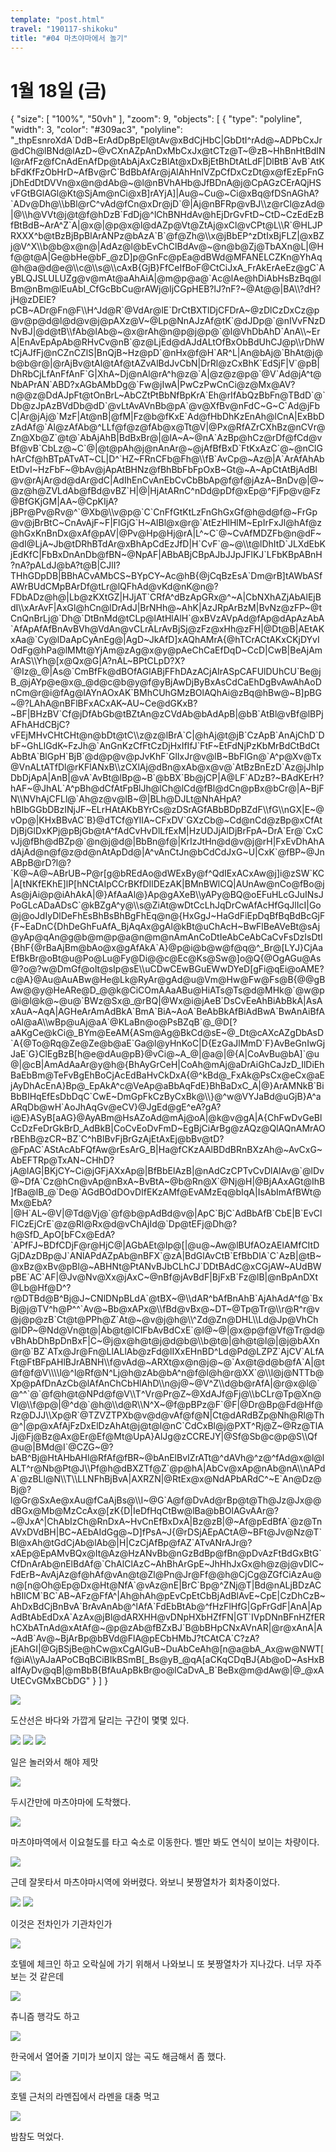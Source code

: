 ```yaml
---
template: "post.html"
travel: "190117-shikoku"
title: "#04 마츠야마에서 놀기"
---
```


# 1월 18일 (금)

<div class="ext-googlemaps">
{
  "size": [ "100%", "50vh" ],
  "zoom": 9,
  "objects": [
    { "type": "polyline", "width": 3, "color": "#309ac3", "polyline": "_thpEsnroXdA`DdB~ErAdDpBpEl@tAv@xBdCjHbC|GbDtI^rAd@~ADPbCxJr@dCh@lBNd@lAzD~@vCXnAZpAnDxMbCxJx@tCTz@T~@zB~HhBnHtBdINl@rAfFz@fCnAdEnAfDp@tAbAjAxCzBlAt@xDxBjEtBhDtAtLdF|DlBtB`AvB`AtKbFdKfFzObHrD~AfBv@rC`BdBbAfAr@jAlAhHnIVZpCfDxCzDt@x@fEzEpFnGjDhEdDtDVVn@x@n@dAb@~@l@nBVhAHb@JfBDnA@j@CpAGzCErAQjHSvFGtBGlAGl@Kt@SjAm@nCi@xB]rAYjA]|Au@~Cu@~Ci@xBq@fDSnAGhA?`ADv@Dh@\\bBl@rC^vAd@fCn@xDr@jD`@|Aj@nBFRp@vBJ\\z@rCl@zAd@|@\\h@VVt@j@t@f@hDzB`FdDj@^lChBNHdAv@hEjDrGvFtD~CtD~CzEdEzBfBtBdB~ArA^Z`A|@x@|@p@x@l@dAZp@Vt@ZtAj@xCl@vCPt@L\\R`@HLJPRXXX^b@tBzBjBpBlArANPz@bAzA`B`@f@Zh@\\x@jBbEP^zDtIxBjFLZ|@xBZj@V^X\\b@b@x@n@|AdAz@l@bEvChClBdAv@~@n@b@Zj@TbAXn@L|@Hf@@t@A|Ge@bHe@bF_@zD]p@GnFc@pEa@dBWd@MFANELCZKn@YhAq@h@a@d@e@\\c@\\s@\\cAxB{GjB}FfCeIfBoF@CtCiJxA_FrAkErAeEz@gC`AyBLQJSLULUZg@v@mAt@aAhAiA|@m@p@a@`Ac@lAe@hDiAbHsBzBq@lBm@nBm@lEuAbI_CfGcBbCu@rAWj@IjCGpHEB?lJ?nF?~@At@@|BA\\?dH?jH@zDElE?pCB~ADr@Fn@F\\H^Jd@R`@VdAr@lE`DrCtBXTlDjCFDrA~@zDlCzDxCz@p@v@p@d@l@d@v@j@pAXz@V~@Lp@NnAJzAf@tK`@dJDp@`@nIVvFNzDNvBJ|@d@tB\\fAb@lAb@~@x@rAh@n@p@j@p@`@l@VhDbAhD`AnA\\~ErA|EnAvEpApAb@RHvCv@nB`@z@LjEd@dAJdALtOfBxObBdUhCJ@p\\rDhWtCjAJfFj@nCZnCZlS|BnQjB~Hz@pD`@nHx@f@H`AR^L|An@bAj@`BhAt@j@b@b@r@|@rAjBv@tAl@tAf@tAZvAlBdJvCbN|DrRl@zCxBhK`EdSjF|V`@pB|DhRbCjLfAnFfAnF`G|XhA~Dj@nAl@rA^h@z@`A|@z@z@p@`@V`Ad@jA^t@NbAPrAN`ABD?xAGbAMbDg@`Fw@jIwA|PwCzPwCnCi@z@Mx@AV?n@@z@DdAJpFt@tOnBrL~AbCZtPtBbNfBpKrA`Eh@rIfAbQzBbFn@TBdD`@`Db@zJpAzBVdDb@dD`@vLtAvAVnBb@pA`@v@XfBv@nFdC~G~C`Ad@jFbC|Ar@jAj@`MzF|At@nB|@fM|Fz@b@fKxE`Ad@fHbDhKzEnAh@lCnA|ExBbDzAdAf@`Al@zAfAb@^LLf@f@z@fAb@x@Tt@V|@Px@RfAZrCXhBz@nCVr@Zn@Xb@Z`@t@`AbAjAhB|BdBxBr@|@lA~A~@nA`AzBp@hCz@rDf@fCd@vBf@vB`CbLz@~C`@|@t@pAh@j@nAnAr@~@jAfBfBxD`FtKxAzC`@~@nClGhArCf@hBTpATvAT~CL|D^`HZ~FRnCFb@Fh@\\fB`AvCp@~Az@|A`ArAfAhAbEtDvI~HzFbF~@bAv@jApAtBHNz@fBhBbFbFpOxB~Gt@~A~ApCtAtBjAdBl@v@rAjAr@d@dAr@dC|AdIhEnCvAnEbCvCbBbAp@f@f@jAzA~BnDv@|@~@z@h@ZVLdAb@fBd@vBZ`H|@|HjAtARnC^nDd@pDf@xEp@^FjFp@v@Fz@BfGKjGM|AA~@CpKIjA?jBPr@Pv@Rv@^`@Xb@\\v@p@`C`CnFfGtKtLzFnGhGxGf@h@d@f@~FrGp@v@jBrBtC~CnAvAjF~F|FlGjG`H~AlBl@x@r@`AtEzHlHlM~EpIrFxJl@hAf@z@hGxKnBnDx@xAf@pAV|@Pv@Hp@Hj@rA|L^~C`@~CvAfMDZFb@n@dF~@dI@LjA~Jb@tDRhBTdAr@xBhApCdEzJfD|H`CvF`@~@\\t@lDhItD`JLXdEbKjEdKfC|FbBxDnAnDb@fBN~@NpAF|ABbABjCBpAJbJJpJFlKJ`LFbKBpABnH?nA?pALdJ@bA?t@B|CJlI?THhGDpDB|BBhACvAMbCS~BYpCY~Ac@hB{@jCqBzEsA`Dm@rB]tAWbASfAWrBUdCMpBArDf@tLr@lQFhAd@vKd@nK@n@?FDbADz@h@|Lb@zKXtGZ|HJjAT`CRfA^dBzApGRx@^~A|CbNXhAZjAbAlEjBdI\\xArAvF|AxGl@hCn@lDrAdJ|BrNHh@~AhK|AzJRpArBzM|BvNz@zFP~@tCnQnBrLj@`Dh@`DtBnMd@tCLp@lAtHlAlH`@xBVzAVpAd@fAp@dApAzAbA`AfApAfAfBnAvBVh@VdAn@vCLrALrAvBjSj@zFz@xHh@zFH|@Dt@B|AEtAKxAa@`Cy@lDaApCyAnEg@|AgD~JkAfD]xAQhAMrA{@hTCrACtAKxCKjDYvIOdFg@hPa@lMMt@YjAm@zAg@x@y@pAeChCaEfDqD~CcD|CwB|BeAjAmArAS\\Yh@[x@Qx@G|A?nAL~BPtCLpD?X?`@Iz@_@|As@`CmBfFk@dBOfAGlABjFFhDAzACjAIrASpCAFUlDUhCU`Be@jB_@jAYp@e@x@_@d@c@b@y@f@yBjAwDjByBxAsCdCaEhDgBvAwAhAoDnCm@r@i@fAg@lAYnAOxAK`BMhCUhGMzBOlAQhAi@zBq@hBw@~B]pBG~@?LAhA@nBFlBFxACxAK~AU~Ce@dGKxB?~BF|BHzBV`Cf@jDfAbGb@tBZtAn@zCVdAb@bAdApB|@bB`AtBl@vBf@lBPjAFhAHdCBjC?vFEjMHvCHtCHt@n@bDt@tC\\z@z@lBrA`C|@hAj@t@jB`CzApB`AnAjChD`DbF~GhLlGdK~FzJh@`AnGnKzCfFtCzDjHxIfIfJ`FtF~EtFdNjPzKbMrBdCtBdCtAbBtA`BlGpH`BjB`@d@p@v@pJvKhF`GlIxJr@v@lB~BbFlGn@`A^p@Xv@Tx@VnALtATfDl@rKFlANxB\\zCXlAj@dBn@xAb@x@v@`AtBzBnEzD`Az@jJhIpDbDjApA|AnB|@vA`AvBt@lBp@~B`@bBX`Bb@jCP|A@LF`ADzB?~BAdKErH?hAF~@JhAL`A^pBh@dCfAtFpBlJh@lCh@lCd@fBl@dCn@pBx@bCr@|A~BjFN\\NVhAjCFLl@`Ah@z@v@lB~@|BLh@DJLt@NhAHpA?hBIbGGbDBzINjJF~ELrHAtAKbBYrCs@zDSrAGfABbBDpBZdF\\fG\\nGX|E~@vOp@|KHxBBvAC`B}@dTCf@YlIA~CFxDV`GXzCb@~Cd@nCd@zBp@xCfAtDjBjGlDxKPj@pBjGb@tA^fAdCvHvDlLfExM|HzUDJjAlDjBrFpA~DrA`Er@`CxCvJj@fBh@dBZp@`@n@j@d@|BbBn@f@|KrIzJtHn@d@v@j@rH|FxEvDhAhAdAjAd@n@f@z@d@nAtApDd@|A^vAnCtJn@bCdCdJxG~U|CxK`@fBP~@JnABpB@rD?l@?`K@~A@~ABrUB~P@r[g@bREdAo@dWExBy@f^QdIExACxAw@j]i@zSW`KC|A[tNKfEKhE]lP[hNCtAIpCCrBKfDIlDEzAK|BMnBWlCQ|AUnAw@nCo@fBo@jAs@jAi@p@iAhAkA|@}AfAaAl@}Ap@gAXeB\\yAPy@BQ@oEFuHLcGJuINsJPoGLcADaADsC`@kBZgA^y@\\s@ZiAt@wDtCcLhJqDrCwAfAcHfGqJlIcI|Go@j@oJdIyDlDeFhEsBhBsBhBgFhEq@n@{HxGgJ~HaGdFiEpDqBfBqBdBcGjF{F~EaDnC{DhDeGhFuAfA_BjAqAx@gAl@kBt@uChAcH~BwFlBeAVeBt@sAj@yAp@qAn@g@b@m@p@a@n@m@nAmAnCoDtIeAbCeAbCaCvFsDzIsDtI{BhF{@rBaAjBm@bAo@x@gAfAkA`A}@p@i@b@w@f@q@^_Br@[LYJ}CjAaEfBkBr@oBt@u@Po@Lu@Fy@Di@@c@Ec@Ks@Sw@]o@Q{@OgAGu@As@?o@?w@DmGf@oIt@sIp@sE\\uCDwCEwBGuEWwDYeD[gFi@qEi@oAME?c@A}@Au@AuABw@He@Lk@RyAr@gAd@u@Vm@Hw@Fw@Fs@B{@@gBAw@@y@HeARe@D_@@k@CiCOmAAaABu@HiATs@Ts@d@MHk@`@w@p@i@l@k@~@u@`BWz@Sx@_@rBQ|@Wx@i@jAeB`DsCvEeAhBiAbBkA|AsAxAuA~AqA|AGHeArAmAdBkA`BmA`BiA~AoA`BeAbBkAfBiAdBwA`BwAnAiBfAoAl@aA\\wBp@uAj@aA`@KLaBn@o@PsBZqB`@_@D[?aAKgCe@kCi@_BYm@EeAM{ASm@Ag@BkCd@sE~@_Dt@cAXcAZgDbAsD`A{@To@Rq@Ze@Ze@b@aE`Ga@l@yHnKoC|D{EzGaJlMmD`F}AvBeGnIwGjJaE`G}ClEgBzB[h@e@dAu@pB}@vCi@~A_@|@a@|@{A|CoAvBu@bA]`@u@|@cB|AmAdAaAr@y@h@{BhAyGrCeH|CoAh@mAj@aDrAiGhCaJzD_IlDiEhBaEbBm@TeFvBgEhBoCjAcEdBaHvCkDxA{@^kBd@_FxAk@PsCx@eCx@aEjAyDhAcEnA}Bp@_EpAkA^c@VeAp@aBbAqFdE}BhBaDxC_A|@}ArAMNkB`BiBbBIHqEfEsDbDqC`CwE~DmGpFkCzByCxBk@\\}@^w@VYJaBd@uGjB}A^aARqDb@wH`AoJhAqGv@eCV}@JgEd@gE^eA?gA?i@E}ASyB[aAG}@AyABm@HsAZoAd@mAj@oA|@k@v@gA|A{ChFwDvGeBlCcDzFeDrGkBrD_AdBkB|CoCvEoDvFmD~EgBjCiArBg@zAQz@QlAQnAMrAOrBEhB@zCR~BZ`C^hBlBvFjBrGzAjEtAxEj@bBv@tD?@FpAC`AStAcAbFQfAw@rEsArG_B|Ha@fCKzAAlBDdBRnBXzAh@~AvCxG~AbEFTRp@TxAN~CHhD?jA@lAG|BKjCY~Ci@jGFjAXxAp@|BfBbElAzB|@nAdCzCPTvCvDlAlAv@`@lDv@~DfA`Cz@hCn@vAp@nBxA~BvBtA~@b@Rn@X`@Nj@H|@BjAAxAGt@IhB]fBa@lB_@`De@`AGdBOdDOvDIfEKzAMf@EvAMzEq@bIqA|IsAbImAfBWt@Mx@EbA?|@H`AL~@V|@Td@Vj@`@f@b@pAdBd@v@|ApC`BjC`AdBbAfB`CbE|B`EvClFlCzEjCrE`@z@Rl@Rx@d@vChAjId@`Dp@tEFj@Dh@?h@SfD_ApO[bFCx@EdA?`APfFJ~BDfCDjF@r@HjC@|AGbAEt@Ip@[|@u@~Aw@lBUfAOzAElAMfCItDGjDAzDBp@J`ANlAPdAZpAb@nBFX`@zA|BdGlAvCtB`EfBbDlA`C`AzB|@tB~@xBz@xBv@pBl@~ABHNt@PtANvBJbCLhCJ`DDtBAdC@xCGjAW~AUdBWpBE`AC`AF|@Jv@Nv@Xx@jAxC~@nBf@jAvBdF|BjFxB`Fz@lB|@nBpAnDXt@Lb@Hf@D^?r@DTBd@B^Bj@J~CNlDNpBLdA`@tBX~@\\dAR^bAfBnAhB`AjAhAdA^f@`BxBj@j@TV^h@P^^`Av@~Bb@xAPx@\\fBd@vBx@~DT~@Tp@Tr@\\r@R^r@v@j@p@zB`Ct@t@PPh@Z`At@~@v@j@h@\\^Zd@Zn@DHL\\Ld@Jp@VhCh@lDP~@Nd@Vn@t@|Ab@t@lClFbAvBdCxE`@l@~@|@x@p@f@Vf@Tr@d@vBhAbDhBpDnBxF|C~@j@x@h@t@j@d@b@\\b@t@|@h@t@l@|@j@bAXn@r@`BZ`ATx@Jr@Fn@LlALlAb@zFd@lIXxEHnBD^Ld@Pd@LZPZ`AjCV`ALfAFt@FtBFpAHlBJrABNH\\f@vAd@~ARXt@x@n@j@~@`Ax@t@d@b@fA`A|@t@f@f@V\\\\l@^l@Rf@N^Lj@h@zAb@bA^n@f@l@h@r@XX`@\\l@j@NTTb@Xp@pAfDnAzCb@lAfAnChCbHlAhD\\n@j@~@V^Z\\d@b@rAfA|@r@x@l@`@^^`@`@f@h@t@NPd@f@V\\T^Vr@Pr@Z~@XdAJf@Fj@\\bCLr@Tp@Xn@Vl@\\f@p@|@^d@`@h@\\d@R\\N^X~@f@pBPz@F`@F|@Dr@Bp@Fd@Hf@Rz@DJJ\\Xp@R`@TZVZTPXb@v@d@vAf@f@N|Ct@dARdBZp@Nh@Rl@Th@^|@p@xAfAjFzDxElDzAhAt@j@t@l@nC`CdCxBl@j@PXT^Rj@Z~@Rz@TlAJj@Fj@Bz@Ax@Er@Ef@Mt@UpA}AlJg@zCCREJY|@Sf@Sb@c@p@S\\Qf@u@|BMd@I`@CZG~@?bAB^Bj@HtAHbAHl@RfAf@fBR~@bAnElBvIZrATt@^dAVh@^z@^fAd@x@l@lALT^r@Nb@Pt@J\\Pf@h@dBXZTf@Z`@p@hA|AbCv@xAp@nAb@nA\\nAPdA`@zBLl@N\\T\\LLNFhBjBvA|AXRZN|@RtEx@x@NdAPbARdC^~E`An@Dz@Bj@?l@Gr@SxAe@xAu@fCaAjBs@\\I~@G`A@f@DvAd@rBp@t@Th@Jz@Jx@@dBGx@Mb@MzCcAx@[zK{D|IeDfHqCtBw@lBa@bBOlAGvAAr@?~@JxA^|ChAbIzCh@RnDxA~HvCnEfBxDxA|Bz@zB|@~Af@pEdBfA`@z@TnAVxDVdBH|BC~AEbAIdGg@~D]fPsA~J{@rDSjAEpACtA@~BFt@Jv@Nz@T`Bl@xAh@tGdCjAb@lAb@|H|CzCjAfBp@fAZ`ATvANrAJr@?xAEp@EpAMvBQx@It@Az@HzANvBb@nGzBdBp@fBn@pDvAzFtBdGxBtG`CfDnArAb@nElBdAf@`ChAlClAzC~AhBhArGpE~JhHhJxGx@h@z@j@vDlC~FdErB~AvAjAz@f@hAf@vAn@t@Zl@Pn@Jr@Ff@@h@CjCg@ZGfCiAzAu@n@[n@Oh@Ep@Dx@Ht@NfA`@vAz@nE|BrC`Bp@^ZNj@T|Bd@nALjBDzAChBIlCM`BC`AB~AFz@FfA^|Ah@hAh@pEvCpEtCbBjAdBlAvE~CpE|CzDhCzB~AhDxBdCjBnBvA`BrAvAnAb@^lAfA`FdEbBtAb@^fHzFlHfG|GpFrGdF|AnA|ApAdBtAbEdDxA`AzAx@jBl@dARXHH@vDNpHXbHZfFN|GT`IVpDNnBFnHZfERhCXbATnAd@xAtAf@~@p@zAb@fBZxBJ`B@bBHpCNxAVnAR|@r@xAnA|A~AdB`Av@~BjArBp@bBVd@FlA@pECbHMbJ?tCAtCA`C?zA?jEAhGI|@GjBSjBe@hCw@xCgAlGuB~DuAbCeAh@[n@a@bA_Ax@w@NWT[f@iA\\yAJaAPoCBqBCiBIkBSmB[_Bs@yB_@qA[aCKqCDqBJ{Ab@oD~AsHxBaIfAyDv@qB|@mBbB{BfAuApBkBr@o@lCaDvA_B`BeBx@m@dAw@|@_@xAUtECvGMxBCbDG" }
  ]
}
</div>

![](/190117-shikoku/04_01.jpg)

도산선은 바다와 가깝게 달리는 구간이 몇몇 있다.

![](/190117-shikoku/04_02.jpg)
![](/190117-shikoku/04_03.jpg)
![](/190117-shikoku/04_04.jpg)

일은 놀러와서 해야 제맛

![](/190117-shikoku/04_05.jpg)

두시간만에 마츠야마에 도착했다.

![](/190117-shikoku/04_06.jpg)

마츠야마역에서 이요철도를 타고 숙소로 이동한다.
벨만 봐도 연식이 보이는 차량이다.

![](/190117-shikoku/04_07.jpg)

근데 잘못타서 마츠야마시역에 와버렸다.
와보니 봇짱열차가 회차중이었다.

![](/190117-shikoku/04_08.jpg)
![](/190117-shikoku/04_09.jpg)

이것은 전차인가 기관차인가

![](/190117-shikoku/04_10.jpg)

호텔에 체크인 하고 오락실에 가기 위해서 나와보니 또 봇짱열차가 지나갔다.
너무 자주 보는 것 같은데

![](/190117-shikoku/04_11.jpg)

츄니즘 행각도 하고

![](/190117-shikoku/04_12.jpg)

한국에서 열어줄 기미가 보이지 않는 곡도 해금해서 좀 했다.

![](/190117-shikoku/04_13.jpg)

호텔 근처의 라멘집에서 라멘을 대충 먹고

![](/190117-shikoku/04_14.jpg)

밤참도 먹었다.
